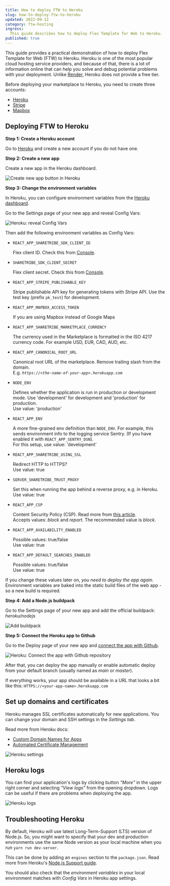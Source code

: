 ```yaml
---
title: How to deploy FTW to Heroku
slug: how-to-deploy-ftw-to-heroku
updated: 2022-09-12
category: ftw-hosting
ingress:
  This guide describes how to deploy Flex Template for Web to Heroku.
published: true
---
```


This guide provides a practical demonstration of how to deploy Flex
Template for Web (FTW) to Heroku. Heroku is one of the most popular
cloud hosting service providers, and because of that, there is a lot of
information online that can help you solve and debug potential problems
with your deployment. Unlike [Render](https://www.render.com), Heroku
does not provide a free tier.

Before deploying your marketplace to Heroku, you need to create three
accounts:

- [Heroku](https://www.heroku.com/)
- [Stripe](https://stripe.com/)
- [Mapbox](https://www.mapbox.com/)

## Deploying FTW to Heroku

**Step 1: Create a Heroku account**

Go to [Heroku](https://www.heroku.com/pricing) and create a new account
if you do not have one.

**Step 2: Create a new app**

Create a new app in the Heroku dashboard.

![Create new app button in Heroku](./heroku-create-new-app.png)

**Step 3: Change the environment variables**

In Heroku, you can configure environment variables from the
[Heroku dashboard](https://devcenter.heroku.com/articles/config-vars#using-the-heroku-dashboard).

Go to the Settings page of your new app and reveal Config Vars:

![Heroku: reveal Config Vars](./heroku-config-vars.png)

Then add the following environment variables as Config Vars:

- `REACT_APP_SHARETRIBE_SDK_CLIENT_ID`

  Flex client ID. Check this from
  [Console](https://flex-console.sharetribe.com/applications).

- `SHARETRIBE_SDK_CLIENT_SECRET`

  Flex client secret. Check this from
  [Console](https://flex-console.sharetribe.com/applications).

- `REACT_APP_STRIPE_PUBLISHABLE_KEY`

  Stripe publishable API key for generating tokens with Stripe API. Use
  the test key (prefix `pk_test`) for development.

- `REACT_APP_MAPBOX_ACCESS_TOKEN`

  If you are using Mapbox instead of Google Maps

- `REACT_APP_SHARETRIBE_MARKETPLACE_CURRENCY`

  The currency used in the Marketplace is formatted in the ISO 4217
  currency code. For example USD, EUR, CAD, AUD, etc.

- `REACT_APP_CANONICAL_ROOT_URL`

  Canonical root URL of the marketplace. Remove trailing slash from the
  domain.<br />E.g. _`https://<the-name-of-your-app>.herokuapp.com`_

- `NODE_ENV`

  Defines whether the application is run in production or development
  mode. Use 'development' for development and 'production' for
  production.<br/> Use value: 'production'

- `REACT_APP_ENV`

  A more fine-grained env definition than `NODE_ENV`. For example, this
  sends environment info to the logging service Sentry. (If you have
  enabled it with `REACT_APP_SENTRY_DSN`).<br/> For this setup, use
  value: 'development'

- `REACT_APP_SHARETRIBE_USING_SSL`

  Redirect HTTP to HTTPS?<br/> Use value: true

- `SERVER_SHARETRIBE_TRUST_PROXY`

  Set this when running the app behind a reverse proxy, e.g. in
  Heroku.<br/> Use value: true

- `REACT_APP_CSP`

  Content Security Policy (CSP). Read more from
  [this article](/ftw/how-to-set-up-csp-for-ftw/).<br /> Accepts values:
  _block_ and _report_. The recommended value is _block_.

- `REACT_APP_AVAILABILITY_ENABLED`

  Possible values: true/false<br/> Use value: true

- `REACT_APP_DEFAULT_SEARCHES_ENABLED`

  Possible values: true/false<br/> Use value: true

If you change these values later on, _you need to deploy the app again_.
Environment variables are baked into the static build files of the web
app - so a new build is required.

**Step 4: Add a Node.js buildpack**

Go to the Settings page of your new app and add the official buildpack:
_heroku/nodejs_

![Add buildpack](./heroku-add-buildpack.png)

**Step 5: Connect the Heroku app to Github**

Go to the Deploy page of your new app and
[connect the app with Github](https://devcenter.heroku.com/articles/github-integration#enabling-github-integration).

![Heroku: Connect the app with Github repository](./heroku-connect-to-github.png)

After that, you can deploy the app manually or enable automatic deploy
from your default branch (usually named as _main_ or _master_).

If everything works, your app should be available in a URL that looks a
bit like this: `HTTPS://<your-app-name>.herokuapp.com`

## Set up domains and certificates

Heroku manages SSL certificates automatically for new applications. You
can change your domain and SSH settings in the _Settings tab_.

Read more from Heroku docs:

- [Custom Domain Names for Apps](https://devcenter.heroku.com/articles/custom-domains)
- [Automated Certificate Management](https://devcenter.heroku.com/articles/automated-certificate-management)

![Heroku settings](./heroku-domains.png)

## Heroku logs

You can find your application's logs by clicking button _"More"_ in the
upper right corner and selecting _"View logs"_ from the opening
dropdown. Logs can be useful if there are problems when deploying the
app.

![Heroku logs](./heroku-logs.png)

## Troubleshooting Heroku

By default, Heroku will use latest Long-Term-Support (LTS) version of
Node.js. So, you might want to specify that your dev and production
environments use the same Node version as your local machine when you
run `yarn run dev-server`.

This can be done by adding an `engines` section to the `package.json`.
Read more from Heroku's
[Node.js Support guide](https://devcenter.heroku.com/articles/nodejs-support#specifying-a-node-js-version).

You should also check that the _environment variables_ in your local
environment matches with _Config Vars_ in Heroku app settings.
